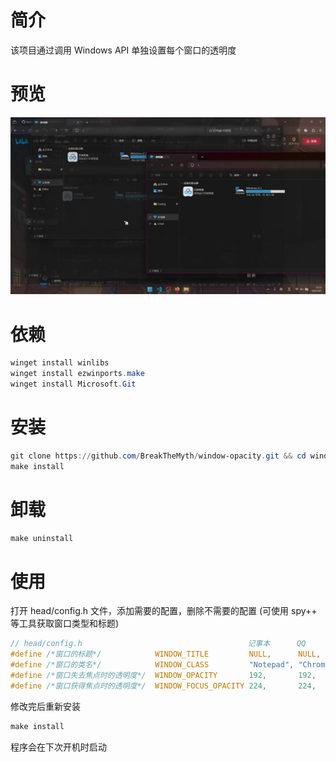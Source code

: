 # 简介

该项目通过调用 Windows API 单独设置每个窗口的透明度

# 预览

![preview.jpg](preview.jpg)

# 依赖

```powershell
winget install winlibs
winget install ezwinports.make
winget install Microsoft.Git
```

# 安装

```powershell
git clone https://github.com/BreakTheMyth/window-opacity.git && cd window-opacity
make install
```

# 卸载

```powershell
make uninstall
```

# 使用

打开 head/config.h 文件，添加需要的配置，删除不需要的配置 (可使用 spy++ 等工具获取窗口类型和标题)

```c
// head/config.h                                     记事本      QQ                    任务栏            Firefox               资源管理器
#define /*窗口的标题*/            WINDOW_TITLE         NULL,      NULL,                 NULL,            NULL,                 NULL
#define /*窗口的类名*/            WINDOW_CLASS         "Notepad", "Chrome_WidgetWin_1", "Shell_TrayWnd", "MozillaWindowClass", "CabinetWClass"
#define /*窗口失去焦点时的透明度*/  WINDOW_OPACITY       192,       192,                  192,             192,                  192
#define /*窗口获得焦点时的透明度*/  WINDOW_FOCUS_OPACITY 224,       224,                  192,             224,                  224
```

修改完后重新安装

```powershell
make install
```

程序会在下次开机时启动

# 
